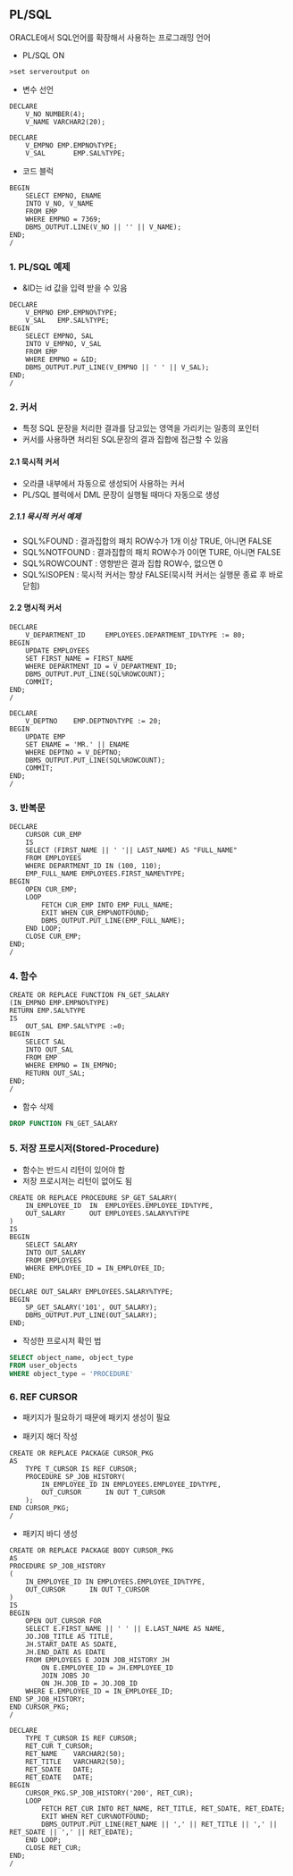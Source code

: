 ## PL/SQL

ORACLE에서 SQL언어를 확장해서 사용하는 프로그래밍 언어

- PL/SQL ON

```shell
>set serveroutput on
```

- 변수 선언

```plsql
DECLARE
	V_NO NUMBER(4);
	V_NAME VARCHAR2(20);
```

```plsql
DECLARE
	V_EMPNO	EMP.EMPNO%TYPE;
	V_SAL		EMP.SAL%TYPE;
```

- 코드 블럭

```plsql
BEGIN
	SELECT EMPNO, ENAME
	INTO V_NO, V_NAME
	FROM EMP
	WHERE EMPNO = 7369;
	DBMS_OUTPUT.LINE(V_NO || '' || V_NAME);
END;
/
```

### 1. PL/SQL 예제

- &ID는 id 값을 입력 받을 수 있음

```plsql
DECLARE
	V_EMPNO	EMP.EMPNO%TYPE;
    V_SAL	EMP.SAL%TYPE;
BEGIN
	SELECT EMPNO, SAL
	INTO V_EMPNO, V_SAL
	FROM EMP
	WHERE EMPNO = &ID;
	DBMS_OUTPUT.PUT_LINE(V_EMPNO || ' ' || V_SAL);
END;
/
```

### 2. 커서

- 특정 SQL 문장을 처리한 결과를 담고있는 영역을 가리키는 일종의 포인터
- 커서를 사용하면 처리된 SQL문장의 결과 집합에 접근할 수 있음

#### 2.1 묵시적 커서

- 오라클 내부에서 자동으로 생성되어 사용하는 커서
- PL/SQL 블럭에서 DML 문장이 실행될 때마다 자동으로 생성

##### 2.1.1 묵시적 커서 예제

- SQL%FOUND : 결과집합의 패치 ROW수가 1개 이상 TRUE, 아니면 FALSE
- SQL%NOTFOUND : 결과집합의 패치 ROW수가 0이면 TURE, 아니면 FALSE
- SQL%ROWCOUNT : 영향받은 결과 집합 ROW수, 없으면 0
- SQL%ISOPEN : 묵시적 커서는 항상 FALSE(묵시적 커서는 실행문 종료 후 바로 닫힘)

#### 2.2 명시적 커서

```plsql
DECLARE
	V_DEPARTMENT_ID		EMPLOYEES.DEPARTMENT_ID%TYPE := 80;
BEGIN
	UPDATE EMPLOYEES
	SET FIRST_NAME = FIRST_NAME
	WHERE DEPARTMENT_ID = V_DEPARTMENT_ID;
	DBMS_OUTPUT.PUT_LINE(SQL%ROWCOUNT);
	COMMIT;
END;
/
```

```plsql
DECLARE
	V_DEPTNO	EMP.DEPTNO%TYPE := 20;
BEGIN
	UPDATE EMP
	SET ENAME = 'MR.' || ENAME
	WHERE DEPTNO = V_DEPTNO;
	DBMS_OUTPUT.PUT_LINE(SQL%ROWCOUNT);
	COMMIT;
END;
/
```

### 3. 반복문

```plsql
DECLARE
	CURSOR CUR_EMP
	IS
	SELECT (FIRST_NAME || ' '|| LAST_NAME) AS "FULL_NAME"
	FROM EMPLOYEES
	WHERE DEPARTMENT_ID IN (100, 110);
	EMP_FULL_NAME EMPLOYEES.FIRST_NAME%TYPE;
BEGIN
	OPEN CUR_EMP;
	LOOP
		FETCH CUR_EMP INTO EMP_FULL_NAME;
		EXIT WHEN CUR_EMP%NOTFOUND;
		DBMS_OUTPUT.PUT_LINE(EMP_FULL_NAME);
	END LOOP;
	CLOSE CUR_EMP;
END;
/
```

### 4. 함수

```plsql
CREATE OR REPLACE FUNCTION FN_GET_SALARY
(IN_EMPNO EMP.EMPNO%TYPE)
RETURN EMP.SAL%TYPE
IS
	OUT_SAL EMP.SAL%TYPE :=0;
BEGIN
	SELECT SAL
	INTO OUT_SAL
	FROM EMP
	WHERE EMPNO = IN_EMPNO;
	RETURN OUT_SAL;
END;
/
```

- 함수 삭제

```sql
DROP FUNCTION FN_GET_SALARY
```

### 5. 저장 프로시저(Stored-Procedure)

- 함수는 반드시 리턴이 있어야 함
- 저장 프로시저는 리턴이 없어도 됨

```plsql
CREATE OR REPLACE PROCEDURE SP_GET_SALARY(
    IN_EMPLOYEE_ID	IN	EMPLOYEES.EMPLOYEE_ID%TYPE,
    OUT_SALARY		OUT	EMPLOYEES.SALARY%TYPE
)
IS
BEGIN
	SELECT SALARY
	INTO OUT_SALARY
	FROM EMPLOYEES
	WHERE EMPLOYEE_ID = IN_EMPLOYEE_ID;
END;
```

```PLSQL
DECLARE OUT_SALARY EMPLOYEES.SALARY%TYPE;
BEGIN
	SP_GET_SALARY('101', OUT_SALARY);
	DBMS_OUTPUT.PUT_LINE(OUT_SALARY);
END;
```

- 작성한 프로시저 확인 법

```SQL
SELECT object_name, object_type
FROM user_objects
WHERE object_type = 'PROCEDURE'
```

### 6. REF CURSOR

- 패키지가 필요하기 때문에 패키지 생성이 필요

- 패키지 해더 작성

```PLSQL
CREATE OR REPLACE PACKAGE CURSOR_PKG
AS
	TYPE T_CURSOR IS REF CURSOR;
	PROCEDURE SP_JOB_HISTORY(
        IN_EMPLOYEE_ID IN EMPLOYEES.EMPLOYEE_ID%TYPE,
        OUT_CURSOR		IN OUT T_CURSOR
    );
END CURSOR_PKG;
/
```

- 패키지 바디 생성

```PLSQL
CREATE OR REPLACE PACKAGE BODY CURSOR_PKG
AS
PROCEDURE SP_JOB_HISTORY
(
    IN_EMPLOYEE_ID IN EMPLOYEES.EMPLOYEE_ID%TYPE,
    OUT_CURSOR		IN OUT T_CURSOR
)
IS
BEGIN
	OPEN OUT_CURSOR FOR
	SELECT E.FIRST_NAME || ' ' || E.LAST_NAME AS NAME,
	JO.JOB_TITLE AS TITLE,
	JH.START_DATE AS SDATE,
	JH.END_DATE AS EDATE
	FROM EMPLOYEES E JOIN JOB_HISTORY JH
		ON E.EMPLOYEE_ID = JH.EMPLOYEE_ID
		JOIN JOBS JO
        ON JH.JOB_ID = JO.JOB_ID
    WHERE E.EMPLOYEE_ID = IN_EMPLOYEE_ID;
END SP_JOB_HISTORY;
END CURSOR_PKG;
/
```

```plsql
DECLARE
	TYPE T_CURSOR IS REF CURSOR;
	RET_CUR T_CURSOR;
	RET_NAME	VARCHAR2(50);
	RET_TITLE	VARCHAR2(50);
	RET_SDATE	DATE;
	RET_EDATE	DATE;
BEGIN
	CURSOR_PKG.SP_JOB_HISTORY('200', RET_CUR);
	LOOP
		FETCH RET_CUR INTO RET_NAME, RET_TITLE, RET_SDATE, RET_EDATE;
		EXIT WHEN RET_CUR%NOTFOUND;
		DBMS_OUTPUT.PUT_LINE(RET_NAME || ',' || RET_TITLE || ',' || RET_SDATE || ',' || RET_EDATE);
    END LOOP;
    CLOSE RET_CUR;
END;
/
```

